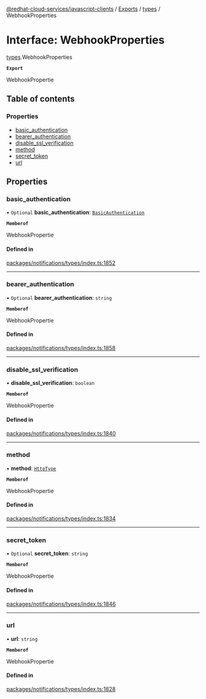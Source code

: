 [@redhat-cloud-services/javascript-clients](../README.md) / [Exports](../modules.md) / [types](../modules/types.md) / WebhookProperties

# Interface: WebhookProperties

[types](../modules/types.md).WebhookProperties

**`Export`**

WebhookPropertie

## Table of contents

### Properties

- [basic\_authentication](types.WebhookProperties.md#basic_authentication)
- [bearer\_authentication](types.WebhookProperties.md#bearer_authentication)
- [disable\_ssl\_verification](types.WebhookProperties.md#disable_ssl_verification)
- [method](types.WebhookProperties.md#method)
- [secret\_token](types.WebhookProperties.md#secret_token)
- [url](types.WebhookProperties.md#url)

## Properties

### basic\_authentication

• `Optional` **basic\_authentication**: [`BasicAuthentication`](types.BasicAuthentication.md)

**`Memberof`**

WebhookPropertie

#### Defined in

[packages/notifications/types/index.ts:1852](https://github.com/RedHatInsights/javascript-clients/blob/main/packages/notifications/types/index.ts#L1852)

___

### bearer\_authentication

• `Optional` **bearer\_authentication**: `string`

**`Memberof`**

WebhookPropertie

#### Defined in

[packages/notifications/types/index.ts:1858](https://github.com/RedHatInsights/javascript-clients/blob/main/packages/notifications/types/index.ts#L1858)

___

### disable\_ssl\_verification

• **disable\_ssl\_verification**: `boolean`

**`Memberof`**

WebhookPropertie

#### Defined in

[packages/notifications/types/index.ts:1840](https://github.com/RedHatInsights/javascript-clients/blob/main/packages/notifications/types/index.ts#L1840)

___

### method

• **method**: [`HttpType`](../enums/types.HttpType.md)

**`Memberof`**

WebhookPropertie

#### Defined in

[packages/notifications/types/index.ts:1834](https://github.com/RedHatInsights/javascript-clients/blob/main/packages/notifications/types/index.ts#L1834)

___

### secret\_token

• `Optional` **secret\_token**: `string`

**`Memberof`**

WebhookPropertie

#### Defined in

[packages/notifications/types/index.ts:1846](https://github.com/RedHatInsights/javascript-clients/blob/main/packages/notifications/types/index.ts#L1846)

___

### url

• **url**: `string`

**`Memberof`**

WebhookPropertie

#### Defined in

[packages/notifications/types/index.ts:1828](https://github.com/RedHatInsights/javascript-clients/blob/main/packages/notifications/types/index.ts#L1828)
